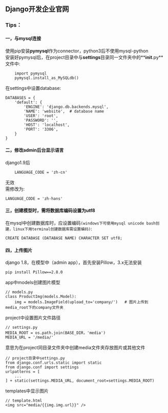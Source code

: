 ## Django开发企业官网



### Tips：
#### 一，与mysql连接
使用pip安装**pymysql**作为connector，python3后不使用mysql-python  
安装好pymysql后，在project目录中与**settings**目录同一文件夹中的**__init__.py**文件中:

        import pymysql
        pymysql.install_as_MySQLdb()

在settings中设置database:

    DATABASES = {
        'default': {
            'ENGINE': 'django.db.backends.mysql',
            'NAME': 'website',  # database name
            'USER': 'root',
            'PASSWORD': '',
            'HOST': 'localhost',
            'PORT': '3306',
        }
    }

#### 二，修改admin后台显示语言
django1.9后

        LANGUAGE_CODE = 'zh-cn'
无效  
需修改为:

    LANGUAGE_CODE = 'zh-hans'

#### 三，创建模型时，需将数据库编码设置为utf8
在mysql中创建数据库时，应设置编码`(windows下可使用mysql unicode bash创建，linux下用terminal创建数据库需设置编码)`:

    CREATE DATABASE (DATABASE NAME) CHARACTER SET utf8;

#### 四，上传图片
django 1.8，在模型中（admin app），首先安装Pillow，3.x无法安装

    pip install Pillow==2.8.0
    
app中models创建图片模型

    // models.py
    class ProductImg(models.Model):
        img = models.ImageField(upload_to='company/')   # 图片上传到media_root下的company文件夹
project中设置图片文件路径

    // settings.py
    MEDIA_ROOT = os.path.join(BASE_DIR，'media')
    MEDIA_URL = '/media/'
    
意思为在project同目录文件夹中创建media文件夹存放图片或其他文件

    // project目录中settings.py
    from django.conf.urls.static import static
    from django.conf import settings
    urlpatterns = [
        ...
    ] + static(settings.MEDIA_URL, document_root=settings.MEDIA_ROOT)
    
templates中显示图片
    
    // template.html
    <img src="media/{{img.img.url}}" />